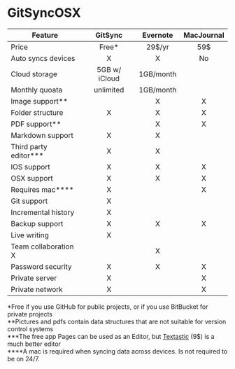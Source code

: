 # GitSyncOSX

Feature  | GitSync | Evernote | MacJournal 
---------------- | :----------: | :----------:| :-------:
Price | Free* | 29$/yr | 59$ 
Auto syncs devices | X | X | No
Cloud storage | 5GB w/ iCloud | 1GB/month | 
Monthly quoata | unlimited | 1GB/month | 
Image support** |  | X | X
Folder structure | X | X | X 
PDF support** |  | X | X
Markdown support | X | X | 
Third party editor*** | X | X | 
IOS support | X | X | X
OSX support | X | X | X
Requires mac**** | X |   | X
Git support | X |   |  
Incremental history | X |   |  
Backup support | X | X | X
Live writing | X |   |  
Team collaboration X |   | X
Password security  | X | X | X
Private server | X |  | X
Private network | X |   | X

\*Free if you use GitHub for public projects, or if you use BitBucket for private projects  
\*\*Pictures and pdfs contain data structures that are not suitable for version control systems  
\*\*\*The free app Pages can be used as an Editor, but [Textastic](http//www.textasticapp.com) (9$) is a much better editor  
\*\*\*\*A mac is required when syncing data across devices. Is not required to be on 24/7. 